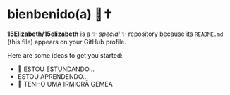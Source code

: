 # bienbenido(a) 🤎✝

**15Elizabeth/15elizabeth** is a ✨ _special_ ✨ repository because its `README.md` (this file) appears on your GitHub profile.

Here are some ideas to get you started:

- 🔭 ESTOU ESTUNDANDO...
-  ESTOU APRENDENDO...
- 👯 TENHO UMA IRMIORÃ GEMEA
